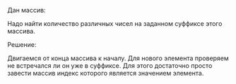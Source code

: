 

Дан массив:

Надо найти количество различных чисел на заданном суффиксе этого массива.

Решение:

Двигаемся от конца массива к началу. Для нового элемента проверяем не встречался ли он уже в суффиксе. 
Для этого достаточно просто завести массив индекс которого является значением элемента. 
